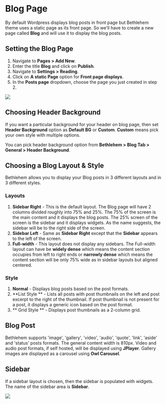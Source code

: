 # Blog Page

By default Wordpress displays blog posts in front page but Bethlehem theme uses a static page as its front page. So we'll have to create a new page called **Blog** and will use it to display the blog posts.

## Setting the Blog Page

1. Navigate to **Pages > Add New**.
2. Enter the title **Blog** and click on **Publish**.
3. Navigate to **Settings > Reading**.
4. Click on **A static Page** option for **Front page displays**.
5. In the **Posts page** dropdown, choose the page you just created in step 2.

![](http://transvelo.github.io/bethlehem/docs/images/reading-settings-blog.png)

## Choosing Header Background

If you want a particular background for your header on blog page,  then set **Header Background** option as **Default BG** or **Custom**. **Custom** means pick your own style with multiple options.

You can pick header background option from **Bethlehem > Blog Tab > General > Header Background**.

## Choosing a Blog Layout & Style

Bethlehem allows you to display your Blog posts in 3 different layouts and in 3 different styles.

### Layouts

1. **Sidebar Right** - This is the default layout. The Blog page will have 2 columns divided roughly into 75% and 25%. The 75% of the screen is the main content and it displays the blog posts. The 25% screen of the screen is the sidebar and it displays widgets. As the name suggests, the sidebar will be to the right side of the screen.
2. **Sidebar Left** - Same as **Sidebar Right** except that the **Sidebar** appears to the left of the screen.
3. **Full-width** - This layout does not display any sidebars. The Full-width layout can have be **widely dense** which means the content section occupies from left to right ends or **narrowly dense** which means the content section will be only 75% wide as in sidebar layouts but aligned centered.


### Style

1. **Normal** - Displays blog posts based on the post formats.
2. **List Style ** - Lists all posts with post thumbnails on the left and post excerpt to the right of the thumbnail. If post thumbnail is not present for a post, it displays a generic icon based on the post format.
3. ** Grid Style ** - Displays post thumbnails as a 2-column grid.

## Blog Post

Bethlehem supports 'image', 'gallery', 'video', 'audio', 'quote', 'link', 'aside' and 'status' posts formats. The general content width is 810px. Video and audio post formats, if self hosted, will be displayed using **JPlayer**. Gallery images are displayed as a carousel using **Owl Carousel**.

## Sidebar

If a sidebar layout is chosen, then the sidebar is populated with widgets. The name of the sidebar area is **Sidebar**.

![](http://transvelo.github.io/bethlehem/docs/images/sidebar-blog.png)


